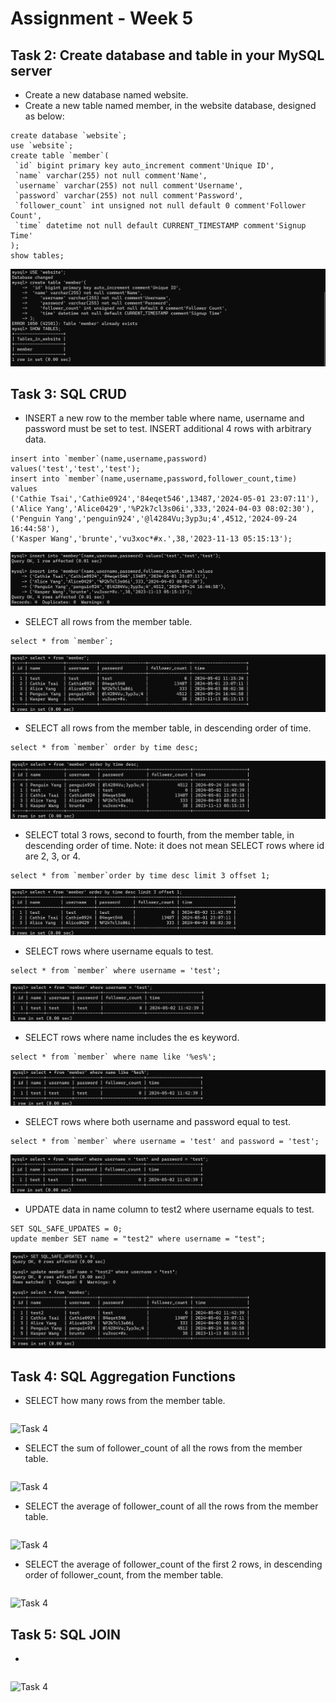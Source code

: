 # Assignment - Week 5
## Task 2: Create database and table in your MySQL server

- Create a new database named website.<br>
- Create a new table named member, in the website database, designed as below:<br>
```
create database `website`;
use `website`;
create table `member`(
 `id` bigint primary key auto_increment comment'Unique ID',
 `name` varchar(255) not null comment'Name',
 `username` varchar(255) not null comment'Username',
 `password` varchar(255) not null comment'Password',
 `follower_count` int unsigned not null default 0 comment'Follower Count',
 `time` datetime not null default CURRENT_TIMESTAMP comment'Signup Time'
);
show tables;
```
![Task 2](https://github.com/Tinggg924/WeHelp-Stage1/blob/main/week5/Task%20images/Task2.png)
## Task 3: SQL CRUD
- INSERT a new row to the member table where name, username and password must
be set to test. INSERT additional 4 rows with arbitrary data.
```
insert into `member`(name,username,password) values('test','test','test');
insert into `member`(name,username,password,follower_count,time) values
('Cathie Tsai','Cathie0924','84eqet546',13487,'2024-05-01 23:07:11'),
('Alice Yang','Alice0429','%P2k7cl3s06i',333,'2024-04-03 08:02:30'),
('Penguin Yang','penguin924','@l4284Vu;3yp3u;4',4512,'2024-09-24 16:44:58'),
('Kasper Wang','brunte','vu3xoc*#x.',38,'2023-11-13 05:15:13');
```
![Task 3](https://github.com/Tinggg924/WeHelp-Stage1/blob/main/week5/Task%20images/Task3-1.png)
- SELECT all rows from the member table.
```
select * from `member`;
```
![Task 3](https://github.com/Tinggg924/WeHelp-Stage1/blob/main/week5/Task%20images/Task3-2.png)
- SELECT all rows from the member table, in descending order of time.
```
select * from `member` order by time desc;
```
![Task 3](https://github.com/Tinggg924/WeHelp-Stage1/blob/main/week5/Task%20images/Task3-3.png)
- SELECT total 3 rows, second to fourth, from the member table, in descending order
of time. Note: it does not mean SELECT rows where id are 2, 3, or 4.
```
select * from `member`order by time desc limit 3 offset 1;
```
![Task 3](https://github.com/Tinggg924/WeHelp-Stage1/blob/main/week5/Task%20images/Task3-4.png)
- SELECT rows where username equals to test.
```
select * from `member` where username = 'test';
```
![Task 3](https://github.com/Tinggg924/WeHelp-Stage1/blob/main/week5/Task%20images/Task3-8.png)
- SELECT rows where name includes the es keyword.
```
select * from `member` where name like '%es%';
```
![Task 3](https://github.com/Tinggg924/WeHelp-Stage1/blob/main/week5/Task%20images/Task3-5.png)
- SELECT rows where both username and password equal to test.
```
select * from `member` where username = 'test' and password = 'test';
```
![Task 3](https://github.com/Tinggg924/WeHelp-Stage1/blob/main/week5/Task%20images/Task3-6.png)
- UPDATE data in name column to test2 where username equals to test.
```
SET SQL_SAFE_UPDATES = 0;
update member SET name = "test2" where username = "test";
```
![Task 3](https://github.com/Tinggg924/WeHelp-Stage1/blob/main/week5/Task%20images/Task3-7.png)

## Task 4: SQL Aggregation Functions
-  SELECT how many rows from the member table.
```

```
![Task 4]()

- SELECT the sum of follower_count of all the rows from the member table.
```

```
![Task 4]()

- SELECT the average of follower_count of all the rows from the member table.
```

```
![Task 4]()

- SELECT the average of follower_count of the first 2 rows, in descending order of
follower_count, from the member table.
```

```
![Task 4]()

## Task 5: SQL JOIN
-  
```

```
![Task 4]()
